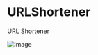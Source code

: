 # URLShortener
URL Shortener

![image](https://user-images.githubusercontent.com/48357757/236664608-3edfafce-bac8-42eb-af4f-49b3f307331b.png)
